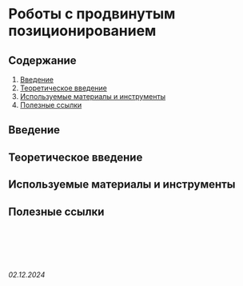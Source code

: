 # Роботы с продвинутым позиционированием

## Содержание

1. [Введение](./Robots.md#введение)
2. [Теоретическое введение](./Robots.md#теоретическое-введение)
3. [Используемые материалы и инструменты](./Robots.md#используемые-материалы-и-инструменты)
4. [Полезные ссылки](./Robots.md#полезные-ссылки)

## Введение

## Теоретическое введение

## Используемые материалы и инструменты

## Полезные ссылки

<br><br>
<br><br>

###### 02.12.2024
